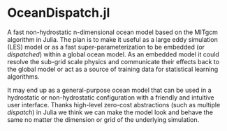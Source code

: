 # OceanDispatch.jl
A fast non-hydrostatic n-dimensional ocean model based on the MITgcm algorithm in Julia. The plan is to make it useful as a large eddy simulation (LES) model or as a fast super-parameterization to be embedded (or *dispatched*) within a global ocean model. As an embedded model it could resolve the sub-grid scale physics and communicate their effects back to the global model or act as a source of training data for statistical learning algorithms.

It may end up as a general-purpose ocean model that can be used in a hydrostatic or non-hydrostatic configuration with a friendly and intuitive user interface. Thanks high-level zero-cost abstractions (such as multiple *dispatch*) in Julia we think we can make the model look and behave the same no matter the dimension or grid of the underlying simulation.
